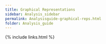 ```yaml
---
title: Graphical Representations
sidebar: Analysis_sidebar
permalink: Analysisguide-graphical-reps.html
folder: Analysis_guide
---
```


<link rel="stylesheet" href="css/theme-purple.css">

{% include links.html %}
